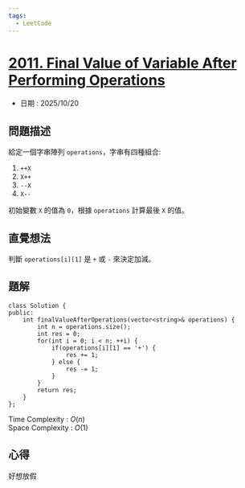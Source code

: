 ```yaml
---
tags:
  - LeetCode
---
```


# [2011. Final Value of Variable After Performing Operations](https://leetcode.com/problems/final-value-of-variable-after-performing-operations/description/)  

+ 日期 : 2025/10/20  

## 問題描述  

給定一個字串陣列 `operations`，字串有四種組合:  

1. `++X`  
2. `X++`  
3. `--X`  
4. `X--`  

初始變數 `X` 的值為 `0`，根據 `operations` 計算最後 `X` 的值。  

## 直覺想法  

判斷 `operations[i][1]` 是 `+` 或 `-` 來決定加減。  

## 題解  

```cpp=
class Solution {
public:
    int finalValueAfterOperations(vector<string>& operations) {
        int n = operations.size();
        int res = 0;
        for(int i = 0; i < n; ++i) {
            if(operations[i][1] == '+') {
                res += 1;
            } else {
                res -= 1;
            }
        }
        return res;
    }
};
```

Time Complexity : $O(n)$  
Space Complexity : $O(1)$  

## 心得  

好想放假  
